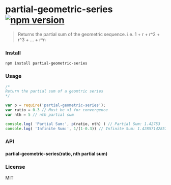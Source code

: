 # partial-geometric-series [![npm version](https://img.shields.io/badge/npm-v1.0.0-blue.svg)](https://www.npmjs.com/package/partial-geometric-series)

> Returns the partial sum of the geometric sequence. i.e. 1 + r + r^2 + r^3 + ... + r^n

### Install
```
npm install partial-geometric-series
```

### Usage

``` js
/*
Return the partial sum of a geomtric series
*/

var p = require('partial-geometric-series');
var ratio = 0.3 // Must be <1 for convergence
var nth = 5 // nth partial sum

console.log( 'Partial Sum:', p(ratio, nth) ) // Partial Sum: 1.42753
console.log( 'Infinite Sum:', 1/(1-0.3)) // Infinite Sum: 1.4285714285714286
```

### API

#### partial-geometric-series(ratio, nth partial sum)

### License
MIT
